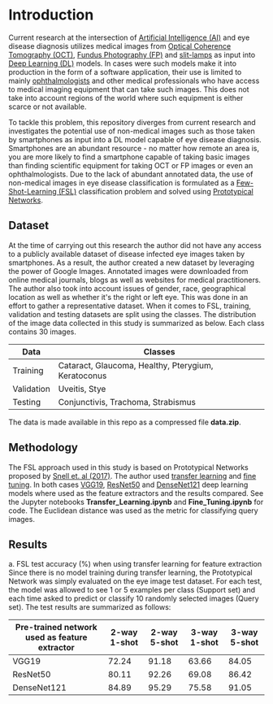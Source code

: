 # Introduction
Current research at the intersection of [Artificial Intelligence (AI)](https://www.ibm.com/cloud/learn/what-is-artificial-intelligence) and eye disease diagnosis utilizes medical images from [Optical Coherence Tomography (OCT)](https://www.ncbi.nlm.nih.gov/pmc/articles/PMC1531864/), [Fundus Photography (FP)](https://www.sciencedirect.com/topics/medicine-and-dentistry/fundus-photography) and [slit-lamps](https://www.aao.org/eye-health/treatments/what-is-slit-lamp) as input into [Deep Learning (DL)](https://machinelearningmastery.com/what-is-deep-learning/) models. In cases were such models make it into production in the form of a software application, their use is limited to mainly [ophthalmologists](https://www.rcophth.ac.uk/about/what-is-ophthalmology/what-is-an-ophthalmologist/) and other medical professionals who have access to medical imaging equipment that can take such images. This does not take into account regions of the world where such equipment is either scarce or not available.

To tackle this problem, this repository diverges from current research and investigates the potential use of non-medical images such as those taken by smartphones as input into a DL model capable of eye disease diagnosis. Smartphones are an abundant resource - no matter how remote an area is, you are more likely to find a smartphone capable of taking basic images than finding scientific equipment for taking OCT or FP images or even an ophthalmologists. Due to the lack of abundant annotated data, the use of non-medical images in eye disease classification is formulated as a [Few-Shot-Learning (FSL)](https://neptune.ai/blog/understanding-few-shot-learning-in-computer-vision) classification problem and solved using [Prototypical Networks](https://towardsdatascience.com/few-shot-learning-with-prototypical-networks-87949de03ccd).

## Dataset
At the time of carrying out this research the author did not have any access to a publicly available dataset of disease infected eye images taken by smartphones. As a result, the author created a new dataset by leveraging the power of Google Images. Annotated images were downloaded from online medical journals, blogs as well as websites for medical practitioners. The author also took into account issues of gender, race, geographical location as well as whether it's the right or left eye. This was done in an effort to gather a representative dataset. When it comes to FSL, training, validation and testing datasets are split using the classes. The distribution of the image data collected in this study is summarized as below. Each class contains 30 images.

|Data | Classes|
|-----|--------|
|Training | Cataract, Glaucoma, Healthy, Pterygium, Keratoconus|
|Validation | Uveitis, Stye|
|Testing | Conjunctivis, Trachoma, Strabismus|

The data is made available in this repo as a compressed file **data.zip**.

## Methodology
The FSL approach used in this study is based on Prototypical Networks proposed by [Snell et. al (2017)](https://arxiv.org/abs/1703.05175). The author used [transfer learning](https://www.allerin.com/blog/how-to-fine-tune-your-artificial-intelligence-algorithms) and [fine tuning](https://machinelearningmastery.com/how-to-improve-performance-with-transfer-learning-for-deep-learning-neural-networks/). In both cases [VGG19](https://arxiv.org/abs/1409.1556), [ResNet50](https://arxiv.org/abs/1512.03385) and [DenseNet121](https://arxiv.org/abs/1608.06993) deep learning models where used as the feature extractors and the results compared. See the Jupyter notebooks **Transfer_Learning.ipynb** and **Fine_Tuning.ipynb** for code. The Euclidean distance was used as the metric for classifying query images.

## Results
a. FSL test accuracy (%) when using transfer learning for feature extraction
Since there is no model training during transfer learning, the Prototypical Network was simply evaluated on the eye image test dataset. For each test, the model was allowed to see 1 or 5 examples per class (Support set) and each time asked to predict or classify 10 randomly selected images (Query set). The test results are summarized as follows:

|Pre-trained network used as feature extractor| 2-way 1-shot| 2-way 5-shot| 3-way 1-shot | 3-way 5-shot |
|---------------------------------------------|-------|-------|-------|-------|
|VGG19                                        | 72.24 | 91.18 | 63.66 | 84.05 |
|ResNet50                                     | 80.11 | 92.26 | 69.08 | 86.42 |
|DenseNet121                                  | 84.89 | 95.29 | 75.58 | 91.05 |